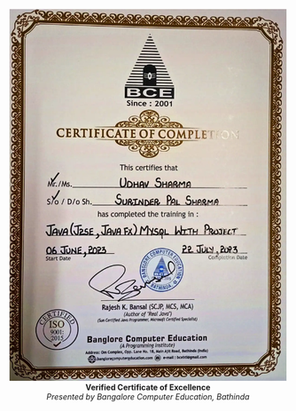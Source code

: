 <center>
  <img src="./assets/Certficate.webp" width="500">
  <br>
  <b>Verified Certificate of Excellence</b>
  <br>
  <i>Presented by Bangalore Computer Education, Bathinda</i>
</center>
